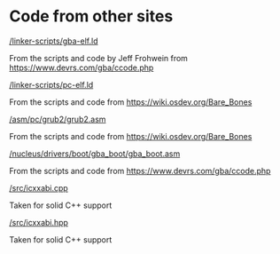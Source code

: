 # Code from other sites

[/linker-scripts/gba-elf.ld](https://github.com/tsuki-superior/tsos-nucleus/blob/master/linker-scripts/gba-elf.ld)

From the scripts and code by Jeff Frohwein from https://www.devrs.com/gba/ccode.php

[/linker-scripts/pc-elf.ld](https://github.com/tsuki-superior/tsos-nucleus/blob/master/linker-scripts/pc-elf.ld)

From the scripts and code from https://wiki.osdev.org/Bare_Bones

[/asm/pc/grub2/grub2.asm](https://github.com/tsuki-superior/tsos-nucleus/blob/master/nucleus/asm/pc/grub2/grub2.asm)

From the scripts and code from https://wiki.osdev.org/Bare_Bones

[/nucleus/drivers/boot/gba_boot/gba_boot.asm](https://github.com/tsuki-superior/tsos-nucleus/blob/master/asm/gba/gba_boot/gba_boot.asm)

From the scripts and code from https://www.devrs.com/gba/ccode.php

[/src/icxxabi.cpp](https://github.com/tsuki-superior/tsos-nucleus/blob/master/src/generic/icxxabi.cpp)

Taken for solid C++ support

[/src/icxxabi.hpp](https://github.com/tsuki-superior/tsos-nucleus/blob/master/include/icxxabi.hpp)

Taken for solid C++ support
